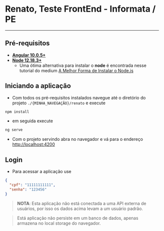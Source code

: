 # Renato, Teste FrontEnd - Informata / PE
----------

## Pré-requisitos

- **[Angular 10.0.5+](https://cli.angular.io/)**
- **[Node 12.18.3+](https://nodejs.org/en/download/)**
  -  Uma ótima alternativa para instalar o **node** é encontrada nesse tutorial do medium [A Melhor Forma de Instalar o Node.js](https://medium.com/collabcode/a-melhor-forma-de-insatalar-o-node-js-4fd5574af28d#:~:text=js,-Raphael%20Bernardo%20Ohlsen&text=Existem%20algumas%20maneiras%20de%20instalar,abriviatura%20em%20ingl%C3%AAs%20%C3%A9%20nvm%20.)

## Iniciando a aplicação
- Com todos os pré-requisitos instalados navegue até o diretório do projeto ```./{MINHA_NAVEGAÇÃO}/renato``` e execute 

```bash
npm install
```

- em seguida execute

```bash
ng serve
```

- Com o projeto servindo abra no navegador e vá para o endereço [http://localhost:4200](http://localhost:4200)

## Login
- Para acessar a aplicação use
```json
{
  "cpf": "11111111111",
  "senha": "123456"
}
```

>**NOTA**: Esta aplicação não está conectada a uma API externa de usuários, por isso os dados acima levam a um usuário padrão.

>Está aplicação não persiste em um banco de dados, apenas armazena no local storage do navegador.

